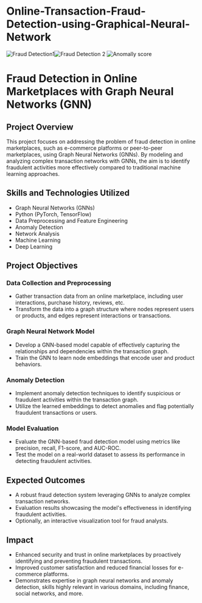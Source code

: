 # Online-Transaction-Fraud-Detection-using-Graphical-Neural-Network
![Fraud Detection1](https://github.com/ssprakash5/Online-Transaction-Fraud-Detection-using-Graphical-Neural-Network/assets/154003057/edb46aed-c1e2-4317-b60e-396c2ce5c493)![Fraud Detection 2](https://github.com/ssprakash5/Online-Transaction-Fraud-Detection-using-Graphical-Neural-Network/assets/154003057/f684fe05-81ff-4faf-a43f-c68ba4fc8c52)
![Anomally score](https://github.com/ssprakash5/Online-Transaction-Fraud-Detection-using-Graphical-Neural-Network/assets/154003057/46b81df1-7af4-46d0-b973-f1c1243ed50d)

# Fraud Detection in Online Marketplaces with Graph Neural Networks (GNN)

## Project Overview

This project focuses on addressing the problem of fraud detection in online marketplaces, such as e-commerce platforms or peer-to-peer marketplaces, using Graph Neural Networks (GNNs). By modeling and analyzing complex transaction networks with GNNs, the aim is to identify fraudulent activities more effectively compared to traditional machine learning approaches.

## Skills and Technologies Utilized

- Graph Neural Networks (GNNs)
- Python (PyTorch, TensorFlow)
- Data Preprocessing and Feature Engineering
- Anomaly Detection
- Network Analysis
- Machine Learning
- Deep Learning

## Project Objectives

### Data Collection and Preprocessing

- Gather transaction data from an online marketplace, including user interactions, purchase history, reviews, etc.
- Transform the data into a graph structure where nodes represent users or products, and edges represent interactions or transactions.

### Graph Neural Network Model

- Develop a GNN-based model capable of effectively capturing the relationships and dependencies within the transaction graph.
- Train the GNN to learn node embeddings that encode user and product behaviors.

### Anomaly Detection

- Implement anomaly detection techniques to identify suspicious or fraudulent activities within the transaction graph.
- Utilize the learned embeddings to detect anomalies and flag potentially fraudulent transactions or users.

### Model Evaluation

- Evaluate the GNN-based fraud detection model using metrics like precision, recall, F1-score, and AUC-ROC.
- Test the model on a real-world dataset to assess its performance in detecting fraudulent activities.

## Expected Outcomes

- A robust fraud detection system leveraging GNNs to analyze complex transaction networks.
- Evaluation results showcasing the model's effectiveness in identifying fraudulent activities.
- Optionally, an interactive visualization tool for fraud analysts.

## Impact

- Enhanced security and trust in online marketplaces by proactively identifying and preventing fraudulent transactions.
- Improved customer satisfaction and reduced financial losses for e-commerce platforms.
- Demonstrates expertise in graph neural networks and anomaly detection, skills highly relevant in various domains, including finance, social networks, and more.


